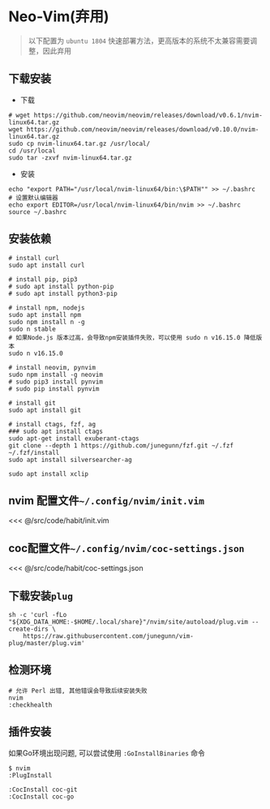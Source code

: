 # Neo-Vim(弃用)

> 以下配置为 `ubuntu 1804` 快速部署方法，更高版本的系统不太兼容需要调整，因此弃用

## 下载安装

- 下载

```shell
# wget https://github.com/neovim/neovim/releases/download/v0.6.1/nvim-linux64.tar.gz
wget https://github.com/neovim/neovim/releases/download/v0.10.0/nvim-linux64.tar.gz
sudo cp nvim-linux64.tar.gz /usr/local/
cd /usr/local
sudo tar -zxvf nvim-linux64.tar.gz
```

- 安装

```shell
echo "export PATH="/usr/local/nvim-linux64/bin:\$PATH"" >> ~/.bashrc
# 设置默认编辑器
echo export EDITOR=/usr/local/nvim-linux64/bin/nvim >> ~/.bashrc
source ~/.bashrc
```

## 安装依赖

```shell
# install curl
sudo apt install curl

# install pip, pip3
# sudo apt install python-pip
# sudo apt install python3-pip

# install npm, nodejs
sudo apt install npm
sudo npm install n -g
sudo n stable
# 如果Node.js 版本过高，会导致npm安装插件失败，可以使用 sudo n v16.15.0 降低版本
sudo n v16.15.0

# install neovim, pynvim
sudo npm install -g neovim
# sudo pip3 install pynvim
# sudo pip install pynvim

# install git
sudo apt install git

# install ctags, fzf, ag
### sudo apt install ctags
sudo apt-get install exuberant-ctags
git clone --depth 1 https://github.com/junegunn/fzf.git ~/.fzf
~/.fzf/install
sudo apt install silversearcher-ag

sudo apt install xclip
```

## nvim 配置文件`~/.config/nvim/init.vim`

<<< @/src/code/habit/init.vim

## coc配置文件`~/.config/nvim/coc-settings.json`

<<< @/src/code/habit/coc-settings.json

## 下载安装`plug`

```shell
sh -c 'curl -fLo "${XDG_DATA_HOME:-$HOME/.local/share}"/nvim/site/autoload/plug.vim --create-dirs \
    https://raw.githubusercontent.com/junegunn/vim-plug/master/plug.vim'
```

## 检测环境

```shell
# 允许 Perl 出错, 其他错误会导致后续安装失败
nvim
:checkhealth
```

## 插件安装

如果Go环境出现问题, 可以尝试使用 `:GoInstallBinaries` 命令

```shell
$ nvim
:PlugInstall

:CocInstall coc-git
:CocInstall coc-go
```
